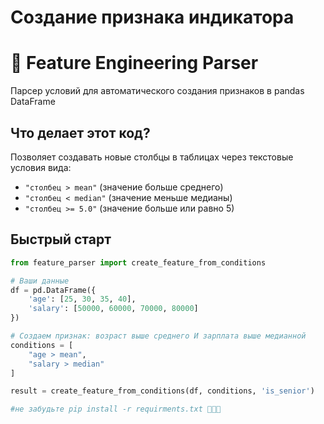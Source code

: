 # Создание признака индикатора
# 🧠 Feature Engineering Parser

Парсер условий для автоматического создания признаков в pandas DataFrame

## Что делает этот код?

Позволяет создавать новые столбцы в таблицах через текстовые условия вида:
- `"столбец > mean"` (значение больше среднего)
- `"столбец < median"` (значение меньше медианы) 
- `"столбец >= 5.0"` (значение больше или равно 5)

## Быстрый старт

```python
from feature_parser import create_feature_from_conditions

# Ваши данные
df = pd.DataFrame({
    'age': [25, 30, 35, 40],
    'salary': [50000, 60000, 70000, 80000]
})

# Создаем признак: возраст выше среднего И зарплата выше медианной
conditions = [
    "age > mean",
    "salary > median"
]

result = create_feature_from_conditions(df, conditions, 'is_senior')

#не забудьте pip install -r requirments.txt 🐳🐳🐳

